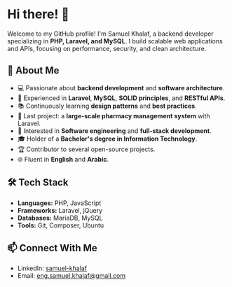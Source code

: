 # Hi there! 👋

Welcome to my GitHub profile! I'm Samuel Khalaf, a backend developer specializing in **PHP, Laravel, and MySQL**. I build scalable web applications and APIs, focusing on performance, security, and clean architecture.

## 🚀 About Me

- 💻 Passionate about **backend development** and **software architecture**.
- 🔧 Experienced in **Laravel**, **MySQL**, **SOLID principles**, and **RESTful APIs**.
- 📚 Continuously learning **design patterns** and **best practices**.
- 🎯 Last project: a **large-scale pharmacy management system** with Laravel.
- 🌟 Interested in **Software engineering** and **full-stack development**.
- 🎓 Holder of a **Bachelor's degree in Information Technology**.
- 🏆 Contributor to several open-source projects.
- 🌐 Fluent in **English** and **Arabic**.

## 🛠️ Tech Stack

- **Languages:** PHP, JavaScript
- **Frameworks:** Laravel, jQuery
- **Databases:** MariaDB, MySQL
- **Tools:** Git, Composer, Ubuntu

## 📫 Connect With Me
- LinkedIn: [samuel-khalaf](https://www.linkedin.com/in/samuel-khalaf-273734215)
- Email: [eng.samuel.khalaf@gmail.com](mailto:eng.samuel.khalaf@gmail.com)